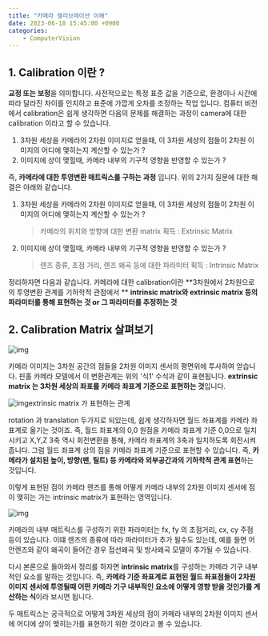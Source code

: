 ```yaml
---
title: "카메라 캘리브레이션 이해"
date: 2023-06-18 15:45:00 +0900
categories: 
    - ComputerVision
---
```


## **1. Calibration 이란 ?**

**교정 또는 보정**을 의미합니다.
사전적으로는 특정 표준 값을 기준으로, 환경이나 시간에 따라 달라진 차이를 인지하고 표준에 가깝게 오차를 조정하는 작업 입니다. 컴퓨터 비전에서 calibration은 쉽게 생각하면 다음의 문제를 해결하는 과정이
camera에 대한 calibration 이라고 할 수 있습니다.

1. 3차원 세상을 카메라의 2차원 이미지로 얻을때, 이 3차원 세상의 점들이 2차원 이미지의
   어디에 맺히는지 계산할 수 있는가 ?
2. 이미지에 상이 맺힐때, 카메라 내부의 기구적 영향을 반영할 수 있는가 ?



즉, **카메라에 대한 투영변환 매트릭스를 구하는 과정** 입니다.
위의 2가지 질문에 대한 해결은 아래와 같습니다.

1. 3차원 세상을 카메라의 2차원 이미지로 얻을때, 이 3차원 세상의 점들이 2차원 이미지의 어디에 맺히는지 계산할 수 있는가 ?

   > 카메라의 위치와 방향에 대한 변환 matrix 획득 : Extrinsic Matrix

2. 이미지에 상이 맺힐때, 카메라 내부의 기구적 영향을 반영할 수 있는가 ?

   > 렌즈 종류, 초점 거리, 렌즈 왜곡 등에 대한 파라미터 획득 : Intrinsic Matrix



정리하자면 다음과 같습니다. 카메라에 대한 calibration이란
**3차원에서 2차원으로의 투영변환 관계를 기하학적 관점에서 **
**intrinsic matrix와 extrinsic matrix 등의 파라미터를 통해 표현하는 것 or 그 파라미터를 추정하는 것**





## **2. Calibration Matrix 살펴보기**

![img](https://blog.kakaocdn.net/dn/TFBbx/btsizefgUGN/6ewEv5jRFlFg9gjxzwGAO1/img.png)

카메라 이미지는 3차원 공간의 점들을 2차원 이미지 센서의 평면위에 투사하여 얻습니다.
핀홀 카메라 모델에서 이 변환관계는 위의 '식1' 수식과 같이 표현됩니다.
**extrinsic matrix 는 3차원 세상의 좌표를 카메라 좌표계 기준으로 표현하는 것**입니다.

![img](https://blog.kakaocdn.net/dn/NJ1pH/btsiusFFwi6/1DX0VEQAau4drYPabZlG2K/img.png)extrinsic matrix 가 표현하는 관계



rotation 과 translation 두가지로 되있는데, 쉽게 생각하자면 월드 좌표계를 카메라 좌표계로 옮기는 것이죠.
즉, 월드 좌표계의 0,0 원점을 카메라 좌표계 기준 0,0으로 일치시키고 X,Y,Z 3축 역시 회전변환을 통해,
카메라 좌표계의 3축과 일치하도록 회전시켜 줍니다.
그럼 월드 좌표계 상의 점을 카메라 좌표계 기준으로 표현할 수 있습니다.
즉, **카메라가 설치된 높이, 방향(팬, 틸트) 등 카메라와 외부공간과의 기하학적 관계 표현**하는 것입니다.



이렇게 표현된 점이 카메라 렌즈를 통해 어떻게 카메라 내부의 2차원 이미지 센서에 점이 맺히는 가는
intrinsic matrix가 표현하는 영역입니다.

![img](https://blog.kakaocdn.net/dn/z9Z5w/btsitFFeZ6K/PxK0DAhnh8akX0XEv3akl1/img.png)



카메라의 내부 매트릭스를 구성하기 위한 파라미터는 fx, fy 의 초점거리, cx, cy 주점 등이 있습니다.
이떄 렌즈의 종류에 따라 파라미터가 추가 될수도 있는데, 예를 들면 어안렌즈와 같이 왜곡이 들어간 경우
접선왜곡 및 방사왜곡 모델이 추가될 수 있습니다.

다시 본론으로 돌아와서 정리를 하자면 **intrinsic matrix**를 구성하는 카메라 기구 내부적인 요소를 말하는 것입니다.
즉, **카메라 기준 좌표계로 표현된 월드 좌표점들이 2차원 이미지 센서에 투영될때 어떤 카메라 기구 내부적인 요소에 어떻게 영향 받을 것인가를 계산하는 식**이라 보시면 됩니다.

두 매트릭스는 궁극적으로 어떻게 3차원 세상의 점이 카메라 내부의 2차원 이미지 센서에 어디에 상이 맺히는가를 표현하기 위한 것이라고 볼 수 있습니다.

